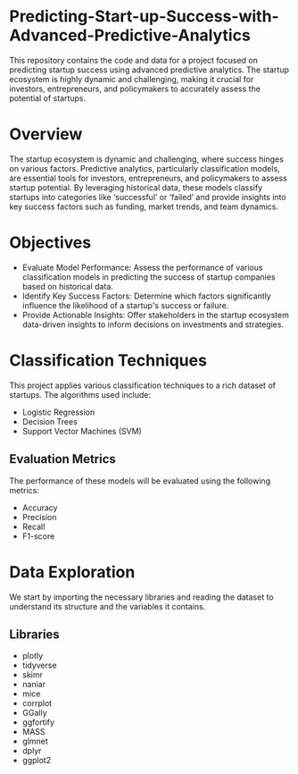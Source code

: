 # Predicting-Start-up-Success-with-Advanced-Predictive-Analytics
This repository contains the code and data for a project focused on predicting startup success using advanced predictive analytics. The startup ecosystem is highly dynamic and challenging, making it crucial for investors, entrepreneurs, and policymakers to accurately assess the potential of startups.

# Overview
The startup ecosystem is dynamic and challenging, where success hinges on various factors. Predictive analytics, particularly classification models, are essential tools for investors, entrepreneurs, and policymakers to assess startup potential. By leveraging historical data, these models classify startups into categories like ‘successful’ or ‘failed’ and provide insights into key success factors such as funding, market trends, and team dynamics.

# Objectives
- Evaluate Model Performance: Assess the performance of various classification models in predicting the success of startup companies based on historical data.
- Identify Key Success Factors: Determine which factors significantly influence the likelihood of a startup's success or failure.
- Provide Actionable Insights: Offer stakeholders in the startup ecosystem data-driven insights to inform decisions on investments and strategies.

# Classification Techniques
This project applies various classification techniques to a rich dataset of startups. The algorithms used include:
- Logistic Regression
- Decision Trees
- Support Vector Machines (SVM)

## Evaluation Metrics
The performance of these models will be evaluated using the following metrics:
- Accuracy
- Precision
- Recall
- F1-score

# Data Exploration
We start by importing the necessary libraries and reading the dataset to understand its structure and the variables it contains.

## Libraries
- plotly
- tidyverse
- skimr
- naniar
- mice
- corrplot
- GGally
- ggfortify
- MASS
- glmnet
- dplyr
- ggplot2
